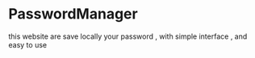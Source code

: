# PasswordManager
this website are save locally your password , with simple interface , and easy to use
